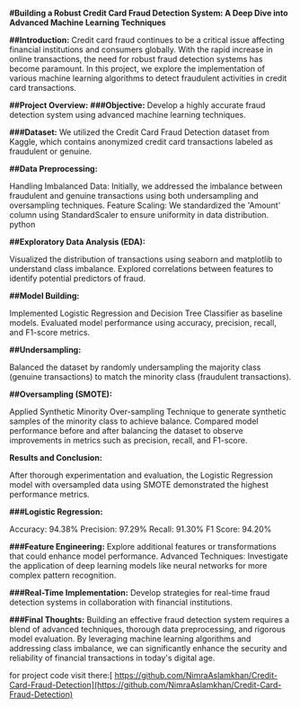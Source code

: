 
**#Building a Robust Credit Card Fraud Detection System: A Deep Dive into Advanced Machine Learning Techniques**

**##Introduction:**
Credit card fraud continues to be a critical issue affecting financial institutions and consumers globally. With the rapid increase in online transactions, the need for robust fraud detection systems has become paramount. In this project, we explore the implementation of various machine learning algorithms to detect fraudulent activities in credit card transactions.

**##Project Overview:**
**###Objective:** Develop a highly accurate fraud detection system using advanced machine learning techniques.

**###Dataset:** We utilized the Credit Card Fraud Detection dataset from Kaggle, which contains anonymized credit card transactions labeled as fraudulent or genuine.

**##Data Preprocessing:**

Handling Imbalanced Data: Initially, we addressed the imbalance between fraudulent and genuine transactions using both undersampling and oversampling techniques.
Feature Scaling: We standardized the 'Amount' column using StandardScaler to ensure uniformity in data distribution.
python


**##Exploratory Data Analysis (EDA):**

Visualized the distribution of transactions using seaborn and matplotlib to understand class imbalance.
Explored correlations between features to identify potential predictors of fraud.


**##Model Building:**

Implemented Logistic Regression and Decision Tree Classifier as baseline models.
Evaluated model performance using accuracy, precision, recall, and F1-score metrics.


**##Undersampling:**

Balanced the dataset by randomly undersampling the majority class (genuine transactions) to match the minority class (fraudulent transactions).

**##Oversampling (SMOTE):**

Applied Synthetic Minority Over-sampling Technique to generate synthetic samples of the minority class to achieve balance.
Compared model performance before and after balancing the dataset to observe improvements in metrics such as precision, recall, and F1-score.

**Results and Conclusion:**

After thorough experimentation and evaluation, the Logistic Regression model with oversampled data using SMOTE demonstrated the highest performance metrics.

**###Logistic Regression:**

Accuracy: 94.38%
Precision: 97.29%
Recall: 91.30%
F1 Score: 94.20%

**###Feature Engineering:**
Explore additional features or transformations that could enhance model performance.
Advanced Techniques: Investigate the application of deep learning models like neural networks for more complex pattern recognition.

**###Real-Time Implementation:**
Develop strategies for real-time fraud detection systems in collaboration with financial institutions.


**###Final Thoughts:**
Building an effective fraud detection system requires a blend of advanced techniques, thorough data preprocessing, and rigorous model evaluation. By leveraging machine learning algorithms and addressing class imbalance, we can significantly enhance the security and reliability of financial transactions in today's digital age.


for project code visit there:[ https://github.com/NimraAslamkhan/Credit-Card-Fraud-Detection](https://github.com/NimraAslamkhan/Credit-Card-Fraud-Detection)
